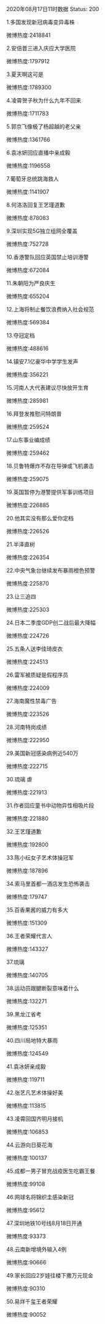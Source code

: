 2020年08月17日11时数据
Status: 200

1.多国发现新冠病毒变异毒株

微博热度:2418841

2.安倍晋三进入庆应大学医院

微博热度:1797912

3.夏天啊这可是

微博热度:1789300

4.凌霄贺子秋为什么九年不回来

微博热度:1711783

5.郭京飞像极了杨超越的老父亲

微博热度:1361766

6.袁冰妍回应直播中亲成毅

微博热度:1196558

7.葡萄牙总统跳海救人

微博热度:1141907

8.何洛洛回复王艺瑾道歉

微博热度:878083

9.深圳实现5G独立组网全覆盖

微博热度:752728

10.香港警队回应英国禁止培训港警

微博热度:672084

11.朱朝阳为严良庆生

微博热度:655204

12.上海将制止餐饮浪费纳入社会规范

微博热度:569384

13.夺冠定档

微博热度:488616

14.镇安7.1亿豪华中学学生发声

微博热度:356221

15.河南人大代表建议尽快放开生育

微博热度:285981

16.拜登发推慰问特朗普

微博热度:259524

17.山东事业编成绩

微博热度:259462

18.贝鲁特爆炸不存在导弹或飞机袭击

微博热度:259075

19.英国暂停为港警提供军事训练项目

微博热度:226885

20.他其实没有那么爱你定档

微博热度:226526

21.半泽直树

微博热度:226354

22.中央气象台继续发布暴雨橙色预警

微博热度:225870

23.让三追四

微博热度:225303

24.日本二季度GDP创二战后最大降幅

微博热度:224726

25.五条人送李佳琦皮衣

微博热度:224513

26.雷军被质疑是假程序员

微博热度:224009

27.海南魔性禁毒广告

微博热度:223526

28.河南特岗成绩

微博热度:222950

29.美国新冠感染病例近540万

微博热度:222715

30.琉璃 虐

微博热度:221913

31.作者回应童书中动物异性相吸片段

微博热度:221880

32.王艺瑾道歉

微博热度:192800

33.陈小纭女子艺术体操冠军

微博热度:187896

34.索马里首都一酒店发生恐怖袭击

微博热度:179747

35.百香果酱的威力有多大

微博热度:151309

36.王者荣耀代言人

微博热度:143327

37.琉璃

微博热度:140705

38.运动员跟腱断裂意味着什么

微博热度:132271

39.黑龙江省考

微博热度:125351

40.四川局地特大暴雨

微博热度:124549

41.袁冰妍亲成毅

微博热度:119711

42.张艺凡艺术体操好美

微博热度:113815

43.凌霄回国齐明月接机

微博热度:106853

44.云游向日葵花海

微博热度:100137

45.成都一男子冒充战疫医生吃霸王餐

微博热度:99108

46.网球名将锦织圭感染新冠

微博热度:95612

47.深圳地铁10号线8月18日开通

微博热度:93373

48.云南新增境外输入4例

微博热度:90666

49.家长回应2岁娃往楼下撒万元现金

微博热度:90310

50.易烊千玺王者荣耀

微博热度:90052

